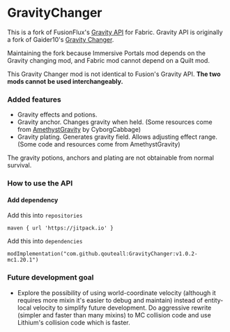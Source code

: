 # GravityChanger

This is a fork of FusionFlux's [Gravity API](https://github.com/Fusion-Flux/Gravity-Api) for Fabric.
Gravity API is originally a fork of Gaider10's [Gravity Changer](https://github.com/Gaider10/GravityChanger).

Maintaining the fork because Immersive Portals mod depends on the Gravity changing mod, 
and Fabric mod cannot depend on a Quilt mod.

This Gravity Changer mod is not identical to Fusion's Gravity API.
**The two mods cannot be used interchangeably.**

### Added features

* Gravity effects and potions.
* Gravity anchor. Changes gravity when held. (Some resources come from [AmethystGravity](https://modrinth.com/mod/amethyst-gravity) by CyborgCabbage)
* Gravity plating. Generates gravity field. Allows adjusting effect range. (Some code and resources come from AmethystGravity)

The gravity potions, anchors and plating are not obtainable from normal survival.

### How to use the API

#### Add dependency

Add this into `repositories`
```
maven { url 'https://jitpack.io' }
```

Add this into `dependencies`
```
modImplementation("com.github.qouteall:GravityChanger:v1.0.2-mc1.20.1")
```

### Future development goal

* Explore the possibility of using world-coordinate velocity (although it requires more mixin it's easier to debug and maintain) instead of entity-local velocity to simplify future development. Do aggressive rewrite (simpler and faster than many mixins) to MC collision code and use Lithium's collision code which is faster.
